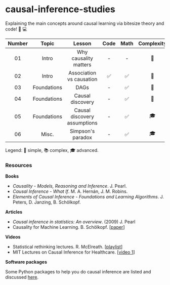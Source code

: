 # causal-inference-studies

Explaining the main concepts around causal learning via bitesize theory and code! :closed_book: :computer:

| Number | Topic | Lesson | Code | Math | Complexity |
| :-----------: | :-----------: | :-----------: | :-----------: | :-----------: | :-----------: |
| 01 | Intro  | Why causality matters | - | - | :cake:
| 02 | Intro | Association vs causation |  :white_check_mark: | :white_check_mark: | :cake:
| 03 | Foundations | DAGs |  - | :white_check_mark: | :cake:
| 04 | Foundations | Causal discovery |  - | :white_check_mark: | :cake:
| 05 | Foundations | Causal discovery assumptions |  - | :white_check_mark: | :mortar_board:
| 06 | Misc. | Simpson's paradox |  - | :white_check_mark: | :mortar_board:


Legend: :cake: simple, :books: complex, :mortar_board: advanced.

### Resources

**Books**

- *Causality - Models, Reasoning and Inference*. J. Pearl.
- *Causal Inference - What If*. M. A. Hernán, J. M. Robins.
- *Elements of Causal Inference - Foundations and Learning Algorithms*. J. Peters, D. Janzing, B. Schölkopf.

**Articles**

- *Causal inference in statistics: An overview*. (2009) J. Pearl
- Causality for Machine Learning. B. Schölkopf. [[paper](https://arxiv.org/pdf/1911.10500)]

**Videos**

- Statistical rethinking lectures. R. McElreath. [[playlist](https://youtube.com/playlist?list=PLDcUM9US4XdPz-KxHM4XHt7uUVGWWVSus&si=l81BjmEHm1JbrstP)]
- MIT Lectures on Causal Inference for Healthcare. [[video 1](https://www.youtube.com/watch?v=gRkUhg9Wb-I)]

**Software packages**

Some Python packages to help you do causal inference are listed and discussed [here](markdowns/software_packages.md).
